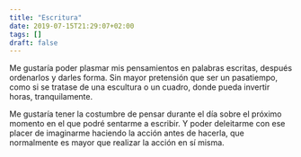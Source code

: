 ```yaml
---
title: "Escritura"
date: 2019-07-15T21:29:07+02:00
tags: []
draft: false
---
```

Me gustaría poder plasmar mis pensamientos en palabras escritas, después ordenarlos y darles forma. Sin mayor pretensión que ser un pasatiempo, como si se tratase de una escultura o un cuadro, donde pueda invertir horas, tranquilamente.

Me gustaría tener la costumbre de pensar durante el día sobre el próximo momento en el que podré sentarme a escribir. Y poder deleitarme con ese placer de imaginarme haciendo la acción antes de hacerla, que normalmente es mayor que realizar la acción en sí misma.
